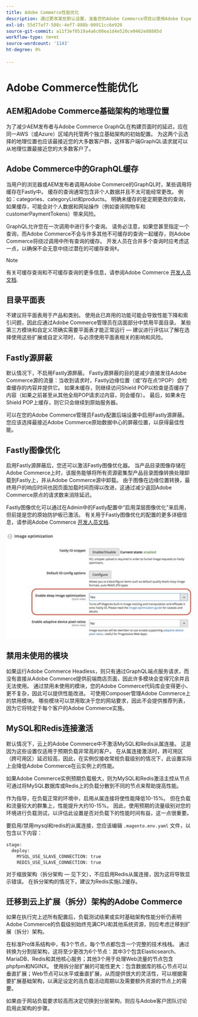 ```yaml
---
title: Adobe Commerce性能优化
description: 通过更改某些默认设置，准备您的Adobe Commerce项目以使用Adobe Experience Manager as a CMS。
exl-id: 55d77af7-508c-4ef7-888b-00911cc6e920
source-git-commit: a11f3ef0519a4a6c08ea1d4e520ce0462e88885d
workflow-type: tm+mt
source-wordcount: '1143'
ht-degree: 0%

---
```


# Adobe Commerce性能优化

## AEM和Adobe Commerce基础架构的地理位置

为了减少AEM发布者与Adobe Commerce GraphQL在构建页面时的延迟，应在同一AWS（或Azure）区域内托管两个独立基础架构的初始配置。 为这两个云选择的地理位置也应该最接近您的大多数客户群，这样客户端GraphQL请求就可以从地理位置最接近您的大多数客户了。

## Adobe Commerce中的GraphQL缓存

当用户的浏览器或AEM发布者调用Adobe Commerce的GraphQL时，某些调用将缓存在Fastly中。 缓存的查询通常包含非个人数据并且不太可能经常更改。 例如：categories、categoryList和products。 明确未缓存的是定期更改的查询，如果缓存，可能会对个人数据和网站操作（例如查询购物车和customerPaymentTokens）带来风险。

GraphQL允许您在一次调用中进行多个查询。 请务必注意，如果您甚至指定一个查询，而Adobe Commerce不会与许多其他不可缓存的查询一起缓存，则Adobe Commerce将绕过调用中所有查询的缓存。 开发人员在合并多个查询时应考虑这一点，以确保不会无意中绕过潜在的可缓存查询‡。

>[!NOTE]
>
> 有关可缓存查询和不可缓存查询的更多信息，请参阅Adobe Commerce [开发人员文档](https://devdocs.magento.com/guides/v2.4/graphql/caching.html).

## 目录平面表

不建议将平面表用于产品和类别。 使用此已弃用的功能可能会导致性能下降和索引问题，因此应通过Adobe Commerce管理员在店面部分中禁用平面目录。 某些第三方模块和自定义项确实需要平面表才能正常运行 — 建议进行评估以了解在选择使用这些扩展或自定义项时，与必须使用平面表相关的影响和风险。

## Fastly源屏蔽

默认情况下，不启用Fastly源屏蔽。 Fastly源屏蔽的目的是减少直接发往Adobe Commerce源的流量：当收到请求时，Fastly边缘位置（或“存在点”/POP）会检查缓存的内容并提供它。 如果未缓存，则继续访问Shield POP以检查是否缓存了内容（如果之前甚至从其他全局POP请求过内容，则会缓存）。 最后，如果未在Shield POP上缓存，则它只会继续到原始服务器。

可以在您的Adobe Commerce管理员Fastly配置后端设置中启用Fastly源屏蔽。 您应该选择最接近Adobe Commerce原始数据中心的屏蔽位置，以获得最佳性能。

## Fastly图像优化

启用Fastly源屏蔽后，您还可以激活Fastly图像优化器。 当产品目录图像存储在Adobe Commerce上时，该服务能够将所有资源密集型产品目录图像转换处理卸载到Fastly上，并从Adobe Commerce源中卸载。 由于图像在边缘位置转换，最终用户的响应时间也因页面加载时间而得以改进，这通过减少返回Adobe Commerce原点的请求数来消除延迟。

Fastly图像优化可以通过在Admin中的Fastly配置中“启用深层图像优化”来启用，但前提是您的原始防护板已激活。 有关用于Fastly图像优化的配置的更多详细信息，请参阅Adobe Commerce [开发人员文档](https://devdocs.magento.com/cloud/cdn/fastly-image-optimization.html).

![Adobe Commerce管理员中Fastly图像优化设置的屏幕截图](../assets/commerce-at-scale/image-optimization.svg)

## 禁用未使用的模块

如果运行Adobe Commerce Headless，则只有通过GraphQL端点服务请求，而没有直接从Adobe Commerce提供前端商店页面，因此许多模块会变得冗余并且无法使用。 通过禁用未使用的模块，您的Adobe Commerce代码库会变得更小、更不复杂，因此可以提供性能改进。 可使用Composer管理Adobe Commerce上的禁用模块。 哪些模块可以禁用取决于您的网站要求，因此不会提供推荐列表，因为它将特定于每个客户的Adobe Commerce实施。

## MySQL和Redis连接激活

默认情况下，云上的Adobe Commerce中不激活MySQL和Redis从属连接。 这是因为这些设置仅适用于预期负载非常高的客户。 在从属连接激活时，跨可用区（跨可用区）延迟较高，因此，在实例仅接收常规负载级别的情况下，此设置实际上会降低Adobe Commerce在云实例上的性能。

如果Adobe Commerce实例预期负载极大，则为MySQL和Redis激活主控从节点可通过将MySQL数据库或Redis上的负载分散到不同的节点来帮助提高性能。

作为指导，在负载正常的环境中，启用从属连接将使性能降低10-15%。 但在负载和流量较大的群集上，性能提升大约10-15%。 因此，使用预期的流量级别对您的环境进行负载测试，以评估此设置是否对负载下的性能时间有益，这一点很重要。

要启用/禁用mysql和redis的从属连接，您应该编辑 `.magento.env.yaml` 文件，以包含以下内容：

```
stage:
  deploy:
    MYSQL_USE_SLAVE_CONNECTION: true
    REDIS_USE_SLAVE_CONNECTION: true
```

对于缩放架构（拆分架构 — 见下文），不应启用Redis从属连接，因为这将导致显示错误。 在拆分架构的情况下，建议为Redis实施L2缓存。

## 迁移到云上扩展（拆分）架构的Adobe Commerce

如果在执行完上述所有配置后，负载测试结果或实时基础架构性能分析仍表明Adobe Commerce的负载级别始终充满CPU和其他系统资源，则应考虑迁移到扩展（拆分）架构。

在标准Pro体系结构中，有3个节点，每个节点都包含一个完整的技术栈栈。 通过转换为分割层架构，这将至少更改为6个节点：其中3个包含Elasticsearch、MariaDB、Redis和其他核心服务；其他3个用于处理Web流量的节点包含phpfpm和NGINX。 使用拆分层扩展的可能性更大：包含数据库的核心节点可以垂直扩展；Web节点可以水平或垂直扩展，从而提供很大的灵活性，可以根据需要扩展基础架构，以满足设定的高负载活动周期以及需要额外资源的节点上的需要。

如果由于网站负载要求较高而决定切换到分层架构，则应与Adobe客户团队讨论启用此架构的步骤。
